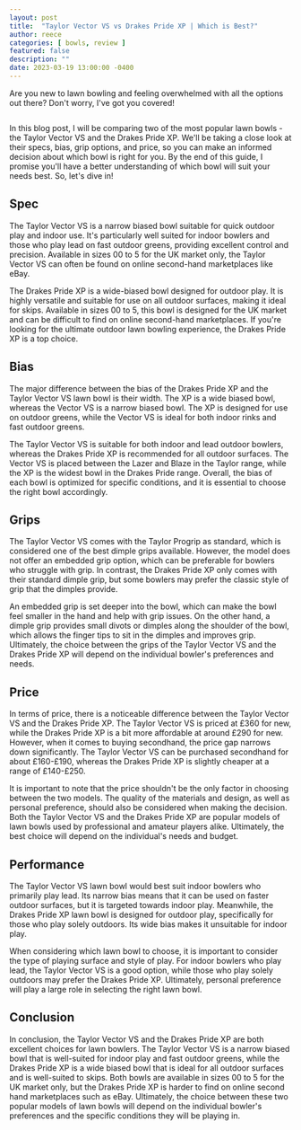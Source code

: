 ```yaml
---
layout: post
title:  "Taylor Vector VS vs Drakes Pride XP | Which is Best?"
author: reece
categories: [ bowls, review ]
featured: false
description: ""
date: 2023-03-19 13:00:00 -0400
---
```

    

<!-- wp:paragraph -->
<p xmlns="http://www.w3.org/1999/xhtml">Are you new to lawn bowling and feeling overwhelmed with all the options out there? Don't worry, I've got you covered! </p>
<!-- /wp:paragraph -->

<!-- wp:image {"id":2047,"sizeSlug":"large","linkDestination":"none"} -->
<figure class="wp-block-image size-large"><img src="/img/posts/taylor-vector-vs-vs-drakes-pride-xp-1024x576.jpg" alt="" class="wp-image-2047"/></figure>
<!-- /wp:image -->

<!-- wp:paragraph -->
<p>In this blog post, I will be comparing two of the most popular lawn bowls - the Taylor Vector VS and the Drakes Pride XP. We'll be taking a close look at their specs, bias, grip options, and price, so you can make an informed decision about which bowl is right for you. By the end of this guide, I promise you'll have a better understanding of which bowl will suit your needs best. So, let's dive in!</p>
<!-- /wp:paragraph -->

<!-- wp:heading -->
<h2>Spec</h2>
<!-- /wp:heading -->

<!-- wp:paragraph -->
<p>The Taylor Vector VS is a narrow biased bowl suitable for quick outdoor play and indoor use. It's particularly well suited for indoor bowlers and those who play lead on fast outdoor greens, providing excellent control and precision. Available in sizes 00 to 5 for the UK market only, the Taylor Vector VS can often be found on online second-hand marketplaces like eBay.</p>
<!-- /wp:paragraph -->

<!-- wp:paragraph -->
<p>The Drakes Pride XP is a wide-biased bowl designed for outdoor play. It is highly versatile and suitable for use on all outdoor surfaces, making it ideal for skips. Available in sizes 00 to 5, this bowl is designed for the UK market and can be difficult to find on online second-hand marketplaces. If you're looking for the ultimate outdoor lawn bowling experience, the Drakes Pride XP is a top choice.</p>
<!-- /wp:paragraph -->

<!-- wp:heading -->
<h2>Bias</h2>
<!-- /wp:heading -->

<!-- wp:paragraph -->
<p>The major difference between the bias of the Drakes Pride XP and the Taylor Vector VS lawn bowl is their width. The XP is a wide biased bowl, whereas the Vector VS is a narrow biased bowl. The XP is designed for use on outdoor greens, while the Vector VS is ideal for both indoor rinks and fast outdoor greens.</p>
<!-- /wp:paragraph -->

<!-- wp:paragraph -->
<p>The Taylor Vector VS is suitable for both indoor and lead outdoor bowlers, whereas the Drakes Pride XP is recommended for all outdoor surfaces. The Vector VS is placed between the Lazer and Blaze in the Taylor range, while the XP is the widest bowl in the Drakes Pride range. Overall, the bias of each bowl is optimized for specific conditions, and it is essential to choose the right bowl accordingly.</p>
<!-- /wp:paragraph -->

<!-- wp:heading -->
<h2>Grips</h2>
<!-- /wp:heading -->

<!-- wp:paragraph -->
<p>The Taylor Vector VS comes with the Taylor Progrip as standard, which is considered one of the best dimple grips available. However, the model does not offer an embedded grip option, which can be preferable for bowlers who struggle with grip. In contrast, the Drakes Pride XP only comes with their standard dimple grip, but some bowlers may prefer the classic style of grip that the dimples provide.</p>
<!-- /wp:paragraph -->

<!-- wp:paragraph -->
<p>An embedded grip is set deeper into the bowl, which can make the bowl feel smaller in the hand and help with grip issues. On the other hand, a dimple grip provides small divots or dimples along the shoulder of the bowl, which allows the finger tips to sit in the dimples and improves grip. Ultimately, the choice between the grips of the Taylor Vector VS and the Drakes Pride XP will depend on the individual bowler's preferences and needs.</p>
<!-- /wp:paragraph -->

<!-- wp:heading -->
<h2>Price</h2>
<!-- /wp:heading -->

<!-- wp:paragraph -->
<p>In terms of price, there is a noticeable difference between the Taylor Vector VS and the Drakes Pride XP. The Taylor Vector VS is priced at £360 for new, while the Drakes Pride XP is a bit more affordable at around £290 for new. However, when it comes to buying secondhand, the price gap narrows down significantly. The Taylor Vector VS can be purchased secondhand for about £160-£190, whereas the Drakes Pride XP is slightly cheaper at a range of £140-£250.</p>
<!-- /wp:paragraph -->

<!-- wp:paragraph -->
<p>It is important to note that the price shouldn't be the only factor in choosing between the two models. The quality of the materials and design, as well as personal preference, should also be considered when making the decision. Both the Taylor Vector VS and the Drakes Pride XP are popular models of lawn bowls used by professional and amateur players alike. Ultimately, the best choice will depend on the individual's needs and budget.</p>
<!-- /wp:paragraph -->

<!-- wp:heading -->
<h2>Performance</h2>
<!-- /wp:heading -->

<!-- wp:paragraph -->
<p>The Taylor Vector VS lawn bowl would best suit indoor bowlers who primarily play lead. Its narrow bias means that it can be used on faster outdoor surfaces, but it is targeted towards indoor play. Meanwhile, the Drakes Pride XP lawn bowl is designed for outdoor play, specifically for those who play solely outdoors. Its wide bias makes it unsuitable for indoor play.</p>
<!-- /wp:paragraph -->

<!-- wp:paragraph -->
<p>When considering which lawn bowl to choose, it is important to consider the type of playing surface and style of play. For indoor bowlers who play lead, the Taylor Vector VS is a good option, while those who play solely outdoors may prefer the Drakes Pride XP. Ultimately, personal preference will play a large role in selecting the right lawn bowl.</p>
<!-- /wp:paragraph -->

<!-- wp:heading -->
<h2>Conclusion</h2>
<!-- /wp:heading -->

<!-- wp:paragraph -->
<p>In conclusion, the Taylor Vector VS and the Drakes Pride XP are both excellent choices for lawn bowlers. The Taylor Vector VS is a narrow biased bowl that is well-suited for indoor play and fast outdoor greens, while the Drakes Pride XP is a wide biased bowl that is ideal for all outdoor surfaces and is well-suited to skips. Both bowls are available in sizes 00 to 5 for the UK market only, but the Drakes Pride XP is harder to find on online second hand marketplaces such as eBay. Ultimately, the choice between these two popular models of lawn bowls will depend on the individual bowler's preferences and the specific conditions they will be playing in.</p>
<!-- /wp:paragraph -->
    